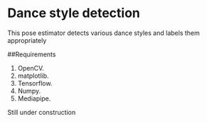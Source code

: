 # Dance style detection
 This pose estimator detects various dance styles and labels them appropriately
 
 ##Requirements
 1. OpenCV.
 2. matplotlib.
 3. Tensorflow.
 4. Numpy.
 5. Mediapipe.

Still under construction
